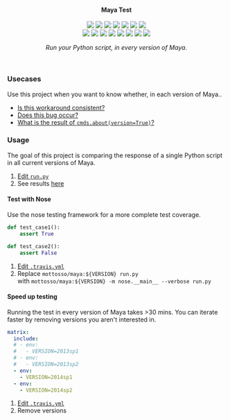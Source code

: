 <h4 align=center>Maya Test</h4> 
<p align=center><img src=https://img.shields.io/badge/-2013sp1-green.svg> <img src=https://img.shields.io/badge/-2013sp2-green.svg> <img src=https://img.shields.io/badge/-2014sp1-green.svg> <img src=https://img.shields.io/badge/-2014sp2-green.svg> <img src=https://img.shields.io/badge/-2014sp3-green.svg> <img src=https://img.shields.io/badge/-2014sp4-green.svg> <img src=https://img.shields.io/badge/-2015sp1-green.svg><br>  <img src=https://img.shields.io/badge/-2015sp2-green.svg> <img src=https://img.shields.io/badge/-2015sp3-green.svg> <img src=https://img.shields.io/badge/-2015sp4-green.svg> <img src=https://img.shields.io/badge/-2015sp5-green.svg> <img src=https://img.shields.io/badge/-2015sp6-green.svg> <img src=https://img.shields.io/badge/-2016sp1-green.svg> <img src=https://img.shields.io/badge/-2017-green.svg> <img src=https://img.shields.io/badge/-2018-green.svg> 
</p>

<p align=center><i>Run your Python script, in every version of Maya.</i></p>

<br>

### Usecases

Use this project when you want to know whether, in each version of Maya..

- [Is this workaround consistent?](https://github.com/mottosso/maya-test/pull/1)
- [Does this bug occur?](https://github.com/mottosso/maya-test/pull/1)
- [What is the result of `cmds.about(version=True)`?](https://github.com/mottosso/maya-test/pull/2)

### Usage

The goal of this project is comparing the response of a single Python script in all current versions of Maya.

1. [Edit `run.py`](https://github.com/mottosso/maya-test/edit/master/run.py)
2. See results [here](https://travis-ci.org/mottosso/maya-test)

#### Test with Nose

Use the nose testing framework for a more complete test coverage.

```python
def test_case1():
	assert True

def test_case2():
	assert False
```

1. [Edit `.travis.yml`](https://github.com/mottosso/maya-test/edit/master/.travis.yml)
2. Replace `mottosso/maya:${VERSION} run.py`<br>
   with `mottosso/maya:${VERSION} -m nose.__main__ --verbose run.py`

#### Speed up testing

Running the test in every version of Maya takes >30 mins. You can iterate faster by removing versions you aren't interested in.

```yml
matrix:
  include:
  # - env:
  #   - VERSION=2013sp1
  # - env:
  #   - VERSION=2013sp2
  - env:
    - VERSION=2014sp1
  - env:
    - VERSION=2014sp2
```

1. [Edit `.travis.yml`](https://github.com/mottosso/maya-test/edit/master/.travis.yml)
2. Remove versions
